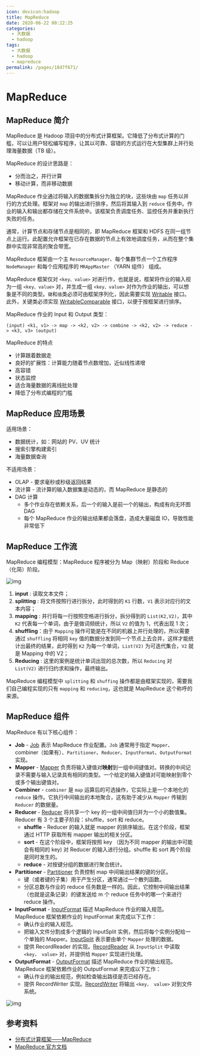 ```yaml
---
icon: devicon:hadoop
title: MapReduce
date: 2020-06-22 00:22:25
categories:
  - 大数据
  - hadoop
tags:
  - 大数据
  - hadoop
  - mapreduce
permalink: /pages/18d7f671/
---
```


# MapReduce

## MapReduce 简介

MapReduce 是 Hadoop 项目中的分布式计算框架。它降低了分布式计算的门槛，可以让用户轻松编写程序，让其以可靠、容错的方式运行在大型集群上并行处理海量数据（TB 级）。

MapReduce 的设计思路是：

- 分而治之，并行计算
- 移动计算，而非移动数据

MapReduce 作业通过将输入的数据集拆分为独立的块，这些块由 `map` 任务以并行的方式处理。框架对 `map` 的输出进行排序，然后将其输入到 `reduce` 任务中。作业的输入和输出都存储在文件系统中。该框架负责调度任务、监控任务并重新执行失败的任务。

通常，计算节点和存储节点是相同的，即 MapReduce 框架和 HDFS 在同一组节点上运行。此配置允许框架在已存在数据的节点上有效地调度任务，从而在整个集群中实现非常高的聚合带宽。

MapReduce 框架由一个主 `ResourceManager`、每个集群节点一个工作程序 `NodeManager` 和每个应用程序的 `MRAppMaster` （YARN 组件） 组成。

MapReduce 框架仅对 `<key、value>` 对进行作，也就是说，框架将作业的输入视为一组 `<key、value>` 对，并生成一组 `<key、value>` 对作为作业的输出，可以想象是不同的类型。`键`和`值`类必须可由框架序列化，因此需要实现 [Writable](https://hadoop.apache.org/docs/stable/api/org/apache/hadoop/io/Writable.html) 接口。此外，关键类必须实现 [WritableComparable](https://hadoop.apache.org/docs/stable/api/org/apache/hadoop/io/WritableComparable.html) 接口，以便于按框架进行排序。

MapReduce 作业的 Input 和 Output 类型：

```
(input) <k1, v1> -> map -> <k2, v2> -> combine -> <k2, v2> -> reduce -> <k3, v3> (output)
```

MapReduce 的特点

- 计算跟着数据走
- 良好的扩展性：计算能力随着节点数增加，近似线性递增
- 高容错
- 状态监控
- 适合海量数据的离线批处理
- 降低了分布式编程的门槛

## MapReduce 应用场景

适用场景：

- 数据统计，如：网站的 PV、UV 统计
- 搜索引擎构建索引
- 海量数据查询

不适用场景：

- OLAP - 要求毫秒或秒级返回结果
- 流计算 - 流计算的输入数据集是动态的，而 MapReduce 是静态的
- DAG 计算
  - 多个作业存在依赖关系，后一个的输入是前一个的输出，构成有向无环图 DAG
  - 每个 MapReduce 作业的输出结果都会落盘，造成大量磁盘 IO，导致性能非常低下

## MapReduce 工作流

MapReduce 编程模型：MapReduce 程序被分为 Map（映射）阶段和 Reduce（化简）阶段。

![img](https://raw.githubusercontent.com/dunwu/images/master/snap/20200601162305.png)

1. **input** : 读取文本文件；
2. **splitting** : 将文件按照行进行拆分，此时得到的 `K1` 行数，`V1` 表示对应行的文本内容；
3. **mapping** : 并行将每一行按照空格进行拆分，拆分得到的 `List(K2,V2)`，其中 `K2` 代表每一个单词，由于是做词频统计，所以 `V2` 的值为 1，代表出现 1 次；
4. **shuffling**：由于 `Mapping` 操作可能是在不同的机器上并行处理的，所以需要通过 `shuffling` 将相同 `key` 值的数据分发到同一个节点上去合并，这样才能统计出最终的结果，此时得到 `K2` 为每一个单词，`List(V2)` 为可迭代集合，`V2` 就是 Mapping 中的 V2；
5. **Reducing** : 这里的案例是统计单词出现的总次数，所以 `Reducing` 对 `List(V2)` 进行归约求和操作，最终输出。

MapReduce 编程模型中 `splitting` 和 `shuffing` 操作都是由框架实现的，需要我们自己编程实现的只有 `mapping` 和 `reducing`，这也就是 MapReduce 这个称呼的来源。

## MapReduce 组件

MapReduce 有以下核心组件：

- **Job** - [Job](https://hadoop.apache.org/docs/stable/api/org/apache/hadoop/mapreduce/Job.html) 表示 MapReduce 作业配置。`Job` 通常用于指定 `Mapper`、combiner（如果有）、`Partitioner`、`Reducer`、`InputFormat`、`OutputFormat` 实现。
- **Mapper** - [Mapper](https://hadoop.apache.org/docs/stable/api/org/apache/hadoop/mapreduce/Mapper.html) 负责将输入键值对**映射**到一组中间键值对。转换的中间记录不需要与输入记录具有相同的类型。一个给定的输入键值对可能映射到零个或多个输出键值对。
- **Combiner** - `combiner` 是 `map` 运算后的可选操作，它实际上是一个本地化的 `reduce` 操作。它执行中间输出的本地聚合，这有助于减少从 `Mapper` 传输到 `Reducer` 的数据量。
- **Reducer** - [Reducer](http://hadoop.apache.org/docs/current/api/org/apache/hadoop/mapreduce/Reducer.html) 将共享一个 key 的一组中间值归并为一个小的数值集。Reducer 有 3 个主要子阶段：shuffle，sort 和 reduce。
  - **shuffle** - Reducer 的输入就是 mapper 的排序输出。在这个阶段，框架通过 HTTP 获取所有 mapper 输出的相关分区。
  - **sort** - 在这个阶段中，框架将按照 key （因为不同 mapper 的输出中可能会有相同的 key) 对 Reducer 的输入进行分组。shuffle 和 sort 两个阶段是同时发生的。
  - **reduce** - 对按键分组的数据进行聚合统计。
- **Partitioner** - [Partitioner](http://hadoop.apache.org/docs/current/api/org/apache/hadoop/mapreduce/Partitioner.html) 负责控制 map 中间输出结果的键的分区。
  - 键（或者键的子集）用于产生分区，通常通过一个散列函数。
  - 分区总数与作业的 reduce 任务数是一样的。因此，它控制中间输出结果（也就是这条记录）的键发送给 m 个 reduce 任务中的哪一个来进行 reduce 操作。
- **InputFormat** - [InputFormat](http://hadoop.apache.org/docs/current/api/org/apache/hadoop/mapreduce/InputFormat.html) 描述 MapReduce 作业的输入规范。MapReduce 框架依赖作业的 InputFormat 来完成以下工作：
  - 确认作业的输入规范。
  - 把输入文件分割成多个逻辑的 InputSplit 实例，然后将每个实例分配给一个单独的 Mapper。[InputSplit](https://hadoop.apache.org/docs/stable/api/org/apache/hadoop/mapreduce/InputSplit.html) 表示要由单个 `Mapper` 处理的数据。
  - 提供 RecordReader 的实现。[RecordReader](https://hadoop.apache.org/docs/stable/api/org/apache/hadoop/mapreduce/RecordReader.html) 从 `InputSplit` 中读取 `<key， value>` 对，并提供给 `Mapper` 实现进行处理。
- **OutputFormat** - [OutputFormat](http://hadoop.apache.org/docs/current/api/org/apache/hadoop/mapreduce/OutputFormat.html) 描述 MapReduce 作业的输出规范。MapReduce 框架依赖作业的 OutputFormat 来完成以下工作：
  - 确认作业的输出规范，例如检查输出路径是否已经存在。
  - 提供 RecordWriter 实现。[RecordWriter](https://hadoop.apache.org/docs/stable/api/org/apache/hadoop/mapreduce/RecordWriter.html) 将输出 `<key， value>` 对到文件系统。

![img](https://raw.githubusercontent.com/dunwu/images/master/snap/20200601163846.png)

## 参考资料

- [分布式计算框架——MapReduce](https://github.com/heibaiying/BigData-Notes/blob/master/notes/Hadoop-MapReduce.md)
- [MapReduce 官方文档](https://hadoop.apache.org/docs/stable/hadoop-mapreduce-client/hadoop-mapreduce-client-core/MapReduceTutorial.html)
